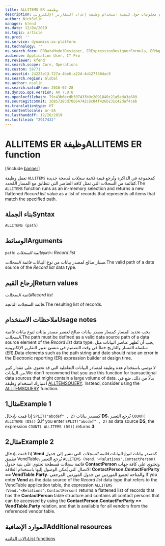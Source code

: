 ```yaml
---
title: ALLITEMS ER وظيفة
description: يوفر هذا الموضوع معلومات حول كيفية استخدام وظيفة إعداد التقارير الإلكتروني ALLITEMS (ER).
author: NickSelin
manager: kfend
ms.date: 12/04/2019
ms.topic: article
ms.prod: ''
ms.service: dynamics-ax-platform
ms.technology: ''
ms.search.form: ERDataModelDesigner, ERExpressionDesignerFormula, ERMappedFormatDesigner, ERModelMappingDesigner
audience: Application User, IT Pro
ms.reviewer: kfend
ms.search.scope: Core, Operations
ms.custom: 58771
ms.assetid: 24223e13-727a-4be6-a22d-4d427f504ac9
ms.search.region: Global
ms.author: nselin
ms.search.validFrom: 2016-02-28
ms.dyn365.ops.version: AX 7.0.0
ms.openlocfilehash: 79c43b6ecdb307433b0c2091840c21a5ada3a689
ms.sourcegitcommit: 36857283d70664742c8c04f426b231c42daf4ceb
ms.translationtype: HT
ms.contentlocale: ar-SA
ms.lasthandoff: 12/20/2019
ms.locfileid: "2917432"
---
```

# <span data-ttu-id="f51a3-103"><a name="ALLITEMS">ALLITEMS ER وظيفة</a></span><span class="sxs-lookup"><span data-stu-id="f51a3-103"><a name="ALLITEMS">ALLITEMS ER function</a></span></span>

[!include [banner](../includes/banner.md)]

<span data-ttu-id="f51a3-104">تعمل وظيفة `ALLITEMS` كمجموعة في الذاكرة وتُرجع قيمة *قائمة سجلات* مُدمجة جديدة كقائمة من السجلات التي تمثل كافة العناصر التي تتطابق مع المسار المُحدد.</span><span class="sxs-lookup"><span data-stu-id="f51a3-104">The `ALLITEMS` function runs as an in-memory selection and returns a new flattened *Record list* value as a list of records that represents all items that match the specified path.</span></span>

## <a name="syntax"></a><span data-ttu-id="f51a3-105">بناء الجملة</span><span class="sxs-lookup"><span data-stu-id="f51a3-105">Syntax</span></span>

```
ALLITEMS (path)
```

## <a name="arguments"></a><span data-ttu-id="f51a3-106">الوسائط</span><span class="sxs-lookup"><span data-stu-id="f51a3-106">Arguments</span></span>

<span data-ttu-id="f51a3-107">`path`: *قائمة السجلات*</span><span class="sxs-lookup"><span data-stu-id="f51a3-107">`path`: *Record list*</span></span>

<span data-ttu-id="f51a3-108">مسار صالح لمصدر بيانات من نوع البيانات *قائمة السجلات*.</span><span class="sxs-lookup"><span data-stu-id="f51a3-108">The valid path of a data source of the *Record list* data type.</span></span>

## <a name="return-values"></a><span data-ttu-id="f51a3-109">إرجاع القيم</span><span class="sxs-lookup"><span data-stu-id="f51a3-109">Return values</span></span>

<span data-ttu-id="f51a3-110">*قائمة السجلات*</span><span class="sxs-lookup"><span data-stu-id="f51a3-110">*Record list*</span></span>

<span data-ttu-id="f51a3-111">قائمة السجلات الناتجة.</span><span class="sxs-lookup"><span data-stu-id="f51a3-111">The resulting list of records.</span></span>

## <a name="usage-notes"></a><span data-ttu-id="f51a3-112">ملاحظات الاستخدام</span><span class="sxs-lookup"><span data-stu-id="f51a3-112">Usage notes</span></span>

<span data-ttu-id="f51a3-113">يجب تحديد المسار كمسار مصدر بيانات صالح لعنصر مصدر بيانات لنوع بيانات *قائمة السجلات*.</span><span class="sxs-lookup"><span data-stu-id="f51a3-113">The path must be defined as a valid data source path of a data source element of the *Record list* data type.</span></span> <span data-ttu-id="f51a3-114">يجب أن تُظهر عناصر البيانات مثل سلسلة المسار والتاريخ خطأ في وقت التصميم في منشئ تعبير التقارير الإلكترونية (ER).</span><span class="sxs-lookup"><span data-stu-id="f51a3-114">Data elements such as the path string and date should raise an error in the Electronic reporting (ER) expression builder at design time.</span></span>

<span data-ttu-id="f51a3-115">لا نوصي باستخدام هذه وظيفة لمصادر البيانات التعاملية التي قد تحتوي على مقدار كبير من البيانات.</span><span class="sxs-lookup"><span data-stu-id="f51a3-115">We don't recommend that you use this function for transactional data sources that might contain a large volume of data.</span></span> <span data-ttu-id="f51a3-116">بدلًا من ذلك، ضع في اعتبارك استخدام وظيفة [ALLTEMSQUERY](er-functions-list-allitemsquery.md). </span><span class="sxs-lookup"><span data-stu-id="f51a3-116">Instead, consider using the [ALLTEMSQUERY](er-functions-list-allitemsquery.md) function.</span></span>

## <a name="example-1"></a><span data-ttu-id="f51a3-117">مثال1</span><span class="sxs-lookup"><span data-stu-id="f51a3-117">Example 1</span></span>

<span data-ttu-id="f51a3-118">إذا قمت بإدخال `SPLIT("abcdef" , 2)` كمصدر بيانات **DS**، يُرجع التعبير `COUNT( ALLITEMS (DS))` **3**.</span><span class="sxs-lookup"><span data-stu-id="f51a3-118">If you enter `SPLIT("abcdef" , 2)` as data source **DS**, the expression `COUNT( ALLITEMS (DS))` returns **3**.</span></span>

## <a name="example-2"></a><span data-ttu-id="f51a3-119">مثال2</span><span class="sxs-lookup"><span data-stu-id="f51a3-119">Example 2</span></span>

<span data-ttu-id="f51a3-120">إذا قمت بإدخال **Vend** كمصدر بيانات لنوع البيانات *قائمة السجلات* التي تشير إلى جدول تطبيق VendTable، يُرجع التعبير `ALLITEMS (Vend.'<Relations'.ContactPerson)` قائمة سجلات مُسطحة تحتوي على بنية جدول **ContactPerson** وتحتوي على كافة جهات الاتصال التي يُمكن الوصول إليها باستخدام العلاقة **ContactPerson.ContactForParty == VendTable.Party**، والمتاحة لجميع الموردين من جدول الموردين المرجعي.</span><span class="sxs-lookup"><span data-stu-id="f51a3-120">If you enter **Vend** as the data source of the *Record list* data type that refers to the VendTable application table, the expression `ALLITEMS (Vend.'<Relations'.ContactPerson)` returns a flattened list of records that has the **ContactPerson** table structure and contains all contact persons that can be accessed by using the **ContactPerson.ContactForParty == VendTable.Party** relation, and that is available for all vendors from the referenced vendor table.</span></span>

## <a name="additional-resources"></a><span data-ttu-id="f51a3-121">الموارد الإضافية</span><span class="sxs-lookup"><span data-stu-id="f51a3-121">Additional resources</span></span>

[<span data-ttu-id="f51a3-122">دالات القائمة</span><span class="sxs-lookup"><span data-stu-id="f51a3-122">List functions</span></span>](er-functions-category-list.md)
